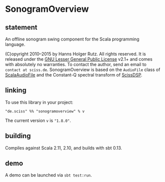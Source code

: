 # SonogramOverview

## statement

An offline sonogram swing component for the Scala programming language.

(C)opyright 2010&ndash;2015 by Hanns Holger Rutz. All rights reserved. It is released under the [GNU Lesser General Public License](https://raw.github.com/Sciss/SonogramOverview/master/LICENSE) v2.1+ and comes with absolutely no warranties. To contact the author, send an email to `contact at sciss.de`. SonogramOverview is based on the `AudioFile` class of [ScalaAudioFile](http://github.com/Sciss/ScalaAudioFile) and the Constant-Q spectral transform of [ScissDSP](http://github.com/Sciss/ScissDSP).

## linking

To use this library in your project:

    "de.sciss" %% "sonogramoverview" % v

The current version `v` is `"1.8.0"`.

## building

Compiles against Scala 2.11, 2.10, and builds with sbt 0.13.

## demo

A demo can be launched via `sbt test:run`.

